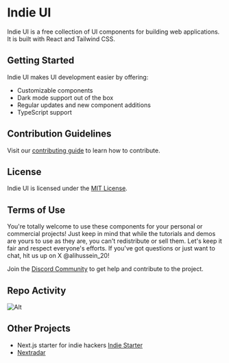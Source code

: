 # Indie UI

Indie UI is a free collection of UI components for building web applications. It is built with React and Tailwind CSS.

## Getting Started

Indie UI makes UI development easier by offering:

- Customizable components
- Dark mode support out of the box
- Regular updates and new component additions
- TypeScript support

## Contribution Guidelines

Visit our [contributing guide](https://github.com/Ali-hussein-dev/indie-ui/blob/main/CONTRIBUTING.md) to learn how to contribute.

## License

Indie UI is licensed under the [MIT License](https://github.com/Ali-hussein-dev/indie-ui/blob/main/LICENSE.md).

## Terms of Use

You're totally welcome to use these components for your personal or commercial projects! Just keep in mind that while the tutorials and demos are yours to use as they are, you can't redistribute or sell them. Let's keep it fair and respect everyone's efforts. If you've got questions or just want to chat, hit us up on X @alihussein_20!

Join the [Discord Community](https://discord.gg/gZMBUAvpBU) to get help and contribute to the project.


## Repo Activity

![Alt](https://repobeats.axiom.co/api/embed/949ffcbeb2f4eb6a63542901f50542ff1c34c09e.svg "Repobeats analytics image")


## Other Projects

- Next.js starter for indie hackers [Indie Starter](https://indie-starter.dev?ref=github-iui)
- [Nextradar](https://nextradar.dev/ref=github-iui)